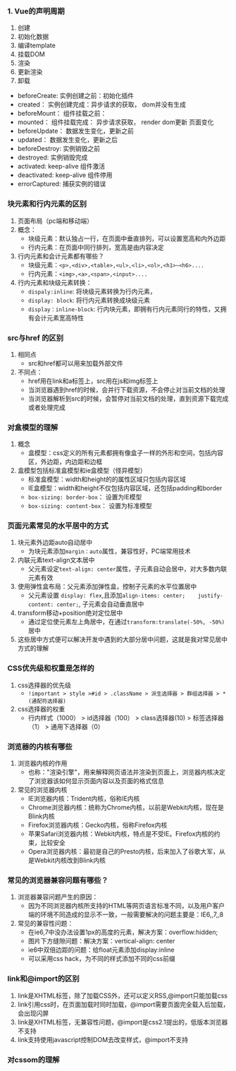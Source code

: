 ### 1. Vue的声明周期

1. 创建
2. 初始化数据
3. 编译template
4. 挂载DOM
5. 渲染
6. 更新渲染
7. 卸载

- beforeCreate: 实例创建之前：初始化插件
- created： 实例创建完成：异步请求的获取， dom并没有生成
- beforeMount： 组件挂载之前： 
- mounted： 组件挂载完成： 异步请求获取， render dom更新 页面变化
- beforeUpdate： 数据发生变化，更新之前
- updated： 数据发生变化，更新之后
- beforeDestroy: 实例销毁之前
- destroyed: 实例销毁完成
- activated: keep-alive 组件激活
- deactivated: keep-alive 组件停用
- errorCaptured: 捕获实例的错误


### 块元素和行内元素的区别

1. 页面布局（pc端和移动端）
2. 概念：
    - 块级元素：默认独占一行，在页面中垂直排列，可以设置宽高和内外边距
    - 行内元素：在页面中同行排列，宽高是由内容决定
3. 行内元素和会计元素都有哪些？
    - 块级元素：`<p>,<div>,<table>,<ul>,<li>,<ol>,<h1>~<h6>....`
    - 行内元素：`<img>,<a>,<span>,<input>....`
4. 行内元素和块级元素转换：
    - `dispaly:inline`: 将块级元素转换为行内元素，
    - `display: block`: 将行内元素转换成块级元素
    - `display：inline-block`: 行内块元素，即拥有行内元素同行的特性，又拥有会计元素宽高特性
   
### src与href 的区别

1. 相同点
    - src和href都可以用来加载外部文件
2. 不同点：
    - href用在link和a标签上，src用在js和img标签上
    - 当浏览器遇到href的时候，会并行下载资源，不会停止对当前文档的处理
    - 当浏览器解析到src的时候，会暂停对当前文档的处理，直到资源下载完成或者处理完成
   
### 对盒模型的理解

1. 概念
    - 盒模型：css定义的所有元素都拥有像盒子一样的外形和空间，包括内容区，外边距，内边距和边框
2. 盒模型包括标准盒模型和ie盒模型（怪异模型）
    - 标准盒模型：width和height的的属性区域只包括内容区域
    - IE盒模型：width和height不仅包括内容区域，还包括padding和border
    - `box-sizing: border-box`： 设置为IE模型
    - `box-sizing: content-box`： 设置为标准模型
   
### 页面元素常见的水平居中的方式

1. 块元素外边距auto自动居中
    - 为块元素添加`margin：auto`属性，兼容性好，PC端常用技术
2. 内联元素text-align文本居中
    - 父元素设定`text-align: center`属性，子元素自动会居中，对大多数内联元素有效
3. 使用弹性盒布局：父元素添加弹性盒，控制子元素的水平位置居中
    - 父元素设置 `display: flex`,且添加`align-items: center;    justify-content: center;`, 子元素会自动垂直居中
4. transform移动+position绝对定位居中
    - 通过定位使元素左上角居中，在通过`transform:translate(-50%, -50%)`居中
5. 这些居中方式便可以解决开发中遇到的大部分居中问题，这就是我对常见居中方式的理解


### CSS优先级和权重是怎样的

1. css选择器的优先级
    - `!important > style >#id > .className > 派生选择器 > 群组选择器 > *(通配符选择器)`
2. css选择器的权重
    - 行内样式（1000） > id选择器（100） > class选择器(10) > 标签选择器（1） > 通用下选择器（0）

### 浏览器的内核有哪些

1. 浏览器内核的作用
    - 也称："渲染引擎"，用来解释网页语法并渲染到页面上，浏览器内核决定了浏览器该如何显示页面内容以及页面的格式信息
2. 常见的浏览器内核
    - IE浏览器内核：Trident内核，俗称IE内核
    - Chrome浏览器内核：统称为Chrome内核，以前是Webkit内核，现在是Blink内核
    - Firefox浏览器内核：Gecko内核，俗称Firefox内核
    - 苹果Safari浏览器内核：Webkit内核，特点是不受IE。Firefox内核的约束，比较安全
    - Opera浏览器内核：最初是自己的Presto内核，后来加入了谷歌大军，从是Webkit内核改到Blink内核
   
### 常见的浏览器兼容问题有哪些？

1. 浏览器兼容问题产生的原因：
    - 因为不同浏览器内核所支持的HTML等网页语言标准不同，以及用户客户端的环境不同造成的显示不一致，一般需要解决的问题主要是：IE6,,7,,8
2. 常见的兼容性问题：
    - 在ie6,7中没办法设置1px的高度的元素，解决方案：overflow:hidden;
    - 图片下方缝隙问题：解决方案：vertical-align: center
    - ie6中双倍边距的问题：给float元素添加display:inline
    - 可以采用css hack，为不同的样式添加不同的css前缀

### link和@import的区别

1. link是XHTML标签，除了加载CSS外，还可以定义RSS,@import只能加载css
2. link引用css时，在页面加载时同时加载，@import需要页面完全载入后加载，会出现闪屏
3. link是XHTML标签，无兼容性问题，@import是css2.1提出的，低版本浏览器不支持
4. link支持使用javascript控制DOM去改变样式，@import不支持


### 对cssom的理解


   
    

